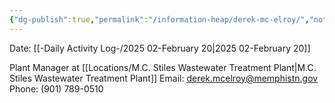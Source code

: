 ```yaml
---
{"dg-publish":true,"permalink":"/information-heap/derek-mc-elroy/","noteIcon":"","created":"2025-02-20T13:15:53.181-06:00"}
---
```


Date: [[-Daily Activity Log-/2025 02-February 20\|2025 02-February 20]]

Plant Manager at [[Locations/M.C. Stiles Wastewater Treatment Plant\|M.C. Stiles Wastewater Treatment Plant]]
Email: derek.mcelroy@memphistn.gov
Phone: (901) 789-0510